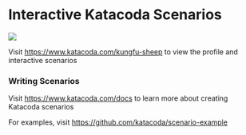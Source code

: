 # Interactive Katacoda Scenarios

[![](http://shields.katacoda.com/katacoda/kungfu-sheep/count.svg)](https://www.katacoda.com/kungfu-sheep "Get your profile on Katacoda.com")

Visit https://www.katacoda.com/kungfu-sheep to view the profile and interactive scenarios

### Writing Scenarios
Visit https://www.katacoda.com/docs to learn more about creating Katacoda scenarios

For examples, visit https://github.com/katacoda/scenario-example
